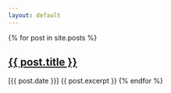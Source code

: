 ```yaml
---
layout: default
---
```


{% for post in site.posts %}
  <h2><a href="{{ post.url }}">{{ post.title }}</a></h2>
  [{{ post.date }}]
  {{ post.excerpt }}
{% endfor %}